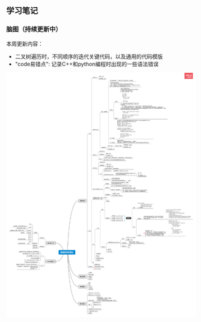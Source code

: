 ## 学习笔记

### 脑图（持续更新中）
本周更新内容：
- 二叉树遍历时，不同顺序的迭代关键代码，以及通用的代码模版
- "code易错点": 记录C++和python编程时出现的一些语法错误

![脑图](../image/数据结构和算法.png)
